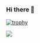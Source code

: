 ### Hi there 👋

[![trophy](https://github-profile-trophy.vercel.app/?username=a-k-holod&theme=monokai&rank=-UNKNOWN)](https://github.com/ryo-ma/github-profile-trophy)






![](https://komarev.com/ghpvc/?username=a-k-holod&color=blueviolet)
<!--
**a-k-holod/a-k-holod** is a ✨ _special_ ✨ repository because its `README.md` (this file) appears on your GitHub profile.

Here are some ideas to get you started:

- 🔭 I’m currently working on ...
- 🌱 I’m currently learning ...
- 👯 I’m looking to collaborate on ...
- 🤔 I’m looking for help with ...
- 💬 Ask me about ...
- 📫 How to reach me: ...
- 😄 Pronouns: ...
- ⚡ Fun fact: ...
-->
